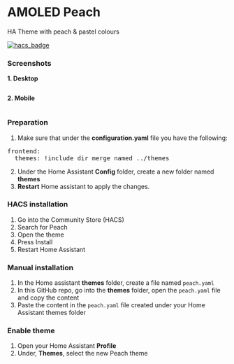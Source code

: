 # AMOLED Peach
HA Theme with peach & pastel colours

[![hacs_badge](https://img.shields.io/badge/HACS-Default-orange.svg?style=for-the-badge)](https://github.com/custom-components/hacs)

### Screenshots
**1. Desktop**
<p align="center">
  <img src="">
</p>

**2. Mobile**
<p align="center">
  <img src="">
</p>

### Preparation
1. Make sure that under the **configuration.yaml** file you have the following:

<pre>
frontend:
  themes: !include_dir_merge_named ../themes
</pre>

2. Under the Home Assistant **Config** folder, create a new folder named **themes**
3. **Restart** Home assistant to apply the changes. 

### HACS installation
1. Go into the Community Store (HACS)
2. Search for Peach
3. Open the theme
4. Press Install
5. Restart Home Assistant

### Manual installation
1. In the Home assistant **themes** folder, create a file named `peach.yaml`
2. In this GitHub repo, go into the **themes** folder, open the `peach.yaml` file and copy the content
3. Paste the content in the `peach.yaml` file created under your Home Assistant themes folder

### Enable theme
1. Open your Home Assistant **Profile**
2. Under, **Themes**, select the new Peach theme
